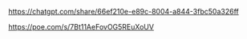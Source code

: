 https://chatgpt.com/share/66ef210e-e89c-8004-a844-3fbc50a326ff

https://poe.com/s/7Bt11AeFovOG5REuXoUV